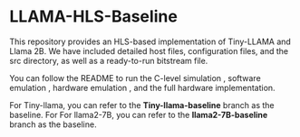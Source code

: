 # LLAMA-HLS-Baseline
This repository provides an HLS-based implementation of Tiny-LLAMA and Llama 2B. We have included detailed host files, configuration files, and the src directory, as well as a ready-to-run bitstream file. 

You can follow the README to run the C-level simulation , software emulation , hardware emulation , and the full hardware implementation. 

For Tiny-llama, you can refer to the **Tiny-llama-baseline** branch as the baseline. For For llama2-7B, you can refer to the **llama2-7B-baseline** branch as the baseline.
